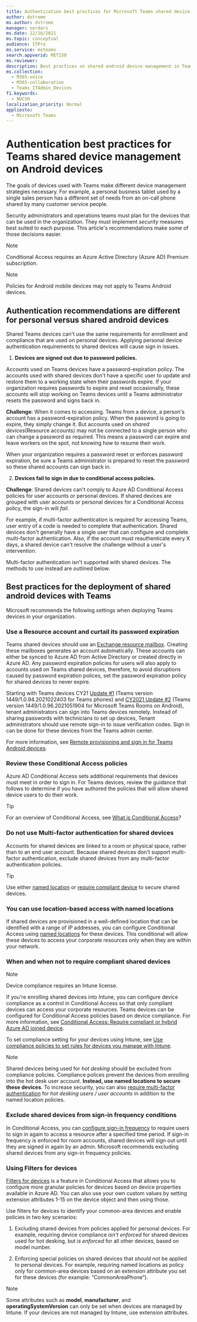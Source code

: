 ```yaml
---
title: Authentication best practices for Microsoft Teams shared device management of Android devices.
author: dstrome
ms.author: dstrome
manager: serdars
ms.date: 12/16/2021
ms.topic: conceptual
audience: ITPro
ms.service: msteams
search.appverid: MET150
ms.reviewer: 
description: Best practices on shared android device management in Teams. This features Conditional Access, password policy, multi-factor authentication advice and more.
ms.collection: 
  - M365-voice
  - M365-collaboration
  - Teams_ITAdmin_Devices
f1.keywords: 
  - NOCSH
localization_priority: Normal
appliesto: 
  - Microsoft Teams
---
```


# Authentication best practices for Teams shared device management on Android devices

The goals of devices used with Teams make different device management strategies necessary. For example, a personal business tablet used by a single sales person has a different set of needs from an on-call phone shared by many customer service people.

Security administrators and operations teams must plan for the devices that can be used in the organization. They must  implement *security* measures best suited to each purpose. This article's recommendations make some of those decisions easier.

>[!NOTE]
>Conditional Access requires an Azure Active Directory (Azure AD) Premium subscription.

>[!NOTE]
>Policies for Android mobile devices may not apply to Teams Android devices.

## Authentication recommendations are different for personal versus shared android devices

Shared Teams devices can't use the same requirements for enrollment and compliance that are used on personal devices. Applying personal device authentication requirements to shared devices will cause sign in issues.

1.  **Devices are signed out due to password policies.**

Accounts used on Teams devices have a password-expiration policy. The accounts used with shared devices don't have a specific user to update and restore them to a working state when their passwords expire. If your organization requires passwords to expire and reset occasionally, these accounts will stop working on Teams devices until a Teams administrator resets the password and signs back in.

**Challenge**: When it comes to accessing. Teams from a device, a person's account has a password-expiration policy. When the password is going to expire, they simply change it. But accounts used on *shared devices*(Resource accounts) may not be connected to a single person who can change a password as required. This means a password can expire and leave workers on the spot, not knowing how to resume their work.

When your organization requires a password reset or enforces password expiration, be sure a Teams administrator is prepared to reset the password so these shared accounts can sign back in.

2.  **Devices fail to sign in due to conditional access policies.**

**Challenge**: Shared devices can't comply to Azure AD Conditional Access policies for user accounts or personal devices. If shared devices are grouped with user accounts or personal devices for a Conditional Access policy, the sign-in will *fail*.

For example, if multi-factor authentication is required for accessing Teams, user entry of a code is needed to complete that authentication. Shared devices don't generally have a single user that can configure and complete multi-factor authentication. Also, if the account must reauthenticate every X days, a shared device can't resolve the challenge without a user's intervention.

Multi-factor authentication isn't supported with shared devices. The methods to use instead are outlined below.

## Best practices for the deployment of shared android devices with Teams

Microsoft recommends the following settings when deploying Teams devices in your organization.

### **Use a Resource account and curtail its password expiration**

Teams shared devices should use an [Exchange resource mailbox](/exchange/recipients-in-exchange-online/manage-resource-mailboxes). Creating these mailboxes generates an account automatically. These accounts can either be synced to Azure AD from Active Directory or created directly in Azure AD. Any password expiration policies for users will also apply to accounts used on Teams shared devices, therefore, to avoid disruptions caused by password expiration polices, set the password expiration policy for shared devices to never expire.

Starting with Teams devices CY21 [Update #1](https://support.microsoft.com/office/what-s-new-in-microsoft-teams-devices-eabf4d81-acdd-4b23-afa1-9ee47bb7c5e2#ID0EBD=Desk_phones) (Teams version 1449/1.0.94.2021022403 for Teams phones) and [CY2021 Update #2](https://support.microsoft.com/office/what-s-new-in-microsoft-teams-devices-eabf4d81-acdd-4b23-afa1-9ee47bb7c5e2#ID0EBD=Teams_Rooms_on_Android) (Teams version 1449/1.0.96.2021051904 for Microsoft Teams Rooms on Android), tenant administrators can sign into Teams devices remotely. Instead of sharing passwords with technicians to set up devices, Tenant administrators should use remote sign-in to issue verification codes. Sign in can be done for these devices from the Teams admin center.

For more information, see [Remote provisioning and sign in for Teams Android devices](/MicrosoftTeams/devices/remote-provision-remote-login). 

### **Review these Conditional Access policies**

Azure AD Conditional Access sets additional requirements that devices must meet in order to sign in. For Teams devices, review the guidance that follows to determine if you have authored the policies that will allow shared device users to do their work.

> [!TIP]
> For an overview of Conditional Access, see [What is Conditional Access](/azure/active-directory/conditional-access/overview)?

### Do not use Multi-factor authentication for shared devices

Accounts for shared devices are linked to a room or physical space, rather than to an end user account. Because shared devices don't support multi-factor authentication, exclude shared devices from any multi-factor authentication policies.

>[!TIP]
>Use either [named location](/azure/active-directory/conditional-access/location-condition) or [require compliant device](/azure/active-directory/conditional-access/howto-conditional-access-policy-compliant-device) to secure shared devices.

### You can use location-based access with named locations

If shared devices are provisioned in a well-defined location that can be identified with a range of IP addresses, you can configure Conditional Access using [named locations](/azure/active-directory/conditional-access/location-condition) for these devices. This conditional will allow these devices to access your corporate resources only when they are within your network.

### When and when not to require compliant shared devices

>[!NOTE]
>Device compliance requires an Intune license.

If you're enrolling shared devices into Intune, you can configure device compliance as a control in Conditional Access so that only compliant devices can access your corporate resources. Teams devices can be configured for Conditional Access policies based on device compliance. For more information, see [Conditional Access: Require compliant or hybrid Azure AD joined device](/azure/active-directory/conditional-access/howto-conditional-access-policy-compliant-device).

To set compliance setting for your devices using Intune, see [Use compliance policies to set rules for devices you manage with Intune](/intune/protect/device-compliance-get-started).

>[!NOTE]
> Shared devices being used for *hot desking* should be excluded from compliance policies. Compliance polices prevent the devices from enrolling into the hot desk user account. **Instead, use named locations to secure these devices**.
> To increase security, you can also [require multi-factor authentication](/azure/active-directory/authentication/tutorial-enable-azure-mfa) for *hot desking users / user accounts* in addition to the named location policies.

### Exclude shared devices from sign-in frequency conditions

In Conditional Access, you can [configure sign-in frequency](/azure/active-directory/conditional-access/howto-conditional-access-session-lifetime#user-sign-in-frequency) to require users to sign in again to access a resource after a specified time period. If sign-in frequency is enforced for room accounts, shared devices will sign out until they are signed in again by an admin. Microsoft recommends excluding shared devices from any sign-in frequency policies.

### Using Filters for devices

[Filters for devices](/azure/active-directory/conditional-access/concept-condition-filters-for-devices) is a feature in Conditional Access that allows you to configure more granular policies for devices based on device properties available in Azure AD. You can also use your own custom values by setting extension attributes 1-15 on the device object and then using those.

Use filters for devices to identify your common-area devices and enable policies in two key scenarios:

1.  Excluding shared devices from policies applied for personal devices. For example, requiring device compliance *isn't enforced* for shared devices used for hot desking, but *is enforced* for all other devices, based on model number.

2.  Enforcing special policies on shared devices that *should not* be applied to personal devices. For example, requiring named locations as policy only for common-area devices based on an extension attribute you set for these devices (for example: “CommonAreaPhone”).

>[!NOTE] 
> Some attributes such as **model**, **manufacturer**, and **operatingSystemVersion** can only be set when devices are managed by Intune. If your devices are not managed by Intune, use extension attributes.
